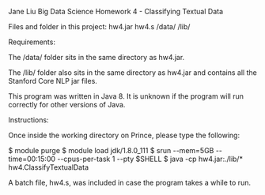 Jane Liu
Big Data Science Homework 4 - Classifying Textual Data


Files and folder in this project:
hw4.jar
hw4.s
/data/
/lib/


Requirements:

The /data/ folder sits in the same directory as hw4.jar.

The /lib/ folder also sits in the same directory as hw4.jar and contains all the Stanford Core NLP jar files.

This program was written in Java 8. It is unknown if the program will run correctly for other versions of Java.


Instructions:

Once inside the working directory on Prince, please type the following:

$ module purge
$ module load jdk/1.8.0_111
$ srun --mem=5GB --time=00:15:00 --cpus-per-task 1 --pty $SHELL
$ java -cp hw4.jar:./lib/* hw4.ClassifyTextualData

A batch file, hw4.s, was included in case the program takes a while to run.


